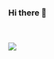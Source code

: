 
<h3> Hi there 👋 </h3>
<br/>
<br/>
<img src="https://img.shields.io/badge/-SpringBoot-brightgreen" /> &nbsp; &nbsp;


